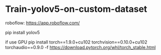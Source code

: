# Train-yolov5-on-custom-dataset

roboflow: https://app.roboflow.com/

pip install yolov5

if use GPU
pip install torch==1.9.0+cu102 torchvision==0.10.0+cu102 torchaudio==0.9.0 -f https://download.pytorch.org/whl/torch_stable.html
